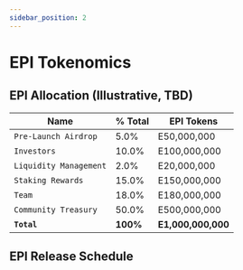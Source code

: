 ```yaml
---
sidebar_position: 2
---
```


# EPI Tokenomics

## EPI Allocation (Illustrative, TBD)

| Name | % Total | EPI Tokens |
| ---- | ---- | ----------- |
| `Pre-Launch Airdrop` | 5.0% | E50,000,000 |
| `Investors` | 10.0% | E100,000,000 |
| `Liquidity Management` | 2.0% | E20,000,000 |
| `Staking Rewards` | 15.0% | E150,000,000 |
| `Team` | 18.0% | E180,000,000 |
| `Community Treasury` | 50.0% | E500,000,000 |
| **`Total`** | **100%** | **E1,000,000,000** |

## EPI Release Schedule

